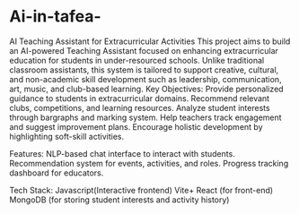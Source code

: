 # Ai-in-tafea-
AI Teaching Assistant for Extracurricular Activities
This project aims to build an AI-powered Teaching Assistant focused on enhancing extracurricular education for students in under-resourced schools. Unlike traditional classroom assistants, this system is tailored to support creative, cultural, and non-academic skill development such as leadership, communication, art, music, and club-based learning.
Key Objectives:
Provide personalized guidance to students in extracurricular domains.
Recommend relevant clubs, competitions, and learning resources.
Analyze student interests through bargraphs and marking system.
Help teachers track engagement and suggest improvement plans.
Encourage holistic development by highlighting soft-skill activities.

Features:
NLP-based chat interface to interact with students.
Recommendation system for events, activities, and roles.
Progress tracking dashboard for educators.

Tech Stack:
Javascript(Interactive frontend)
Vite+ React (for front-end)
MongoDB (for storing student interests and activity history)
